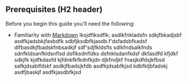 ## Prerequisites (H2 header)

Before you begin this guide you'll need the following:

- Familiarity with [Markdown](${PRIVATE_LINK_1})
lksjdflksdflk;
asdlkfnkladsfn
sdkjfbkadjsbf
asdfkjadsbkjfasbdfk
sdbfjksdbfkjasdb.f'dsfadsbfkadsf
dlfbasdkjfbadskfnbsadkjf
sdf'sdjfkldsfls
sdlkfndsalkfnds
sdnfkldsanfkldsnflsd
dsflksdnfldks
dsfnklsdanfkdsf
dkfasdfd
kfjdkf
sdkjfk
kjdfkdasfd
kjfdnkfkfkdnfkjdn
djkfndjkf
fnasjkdfdsjkfbsd
safkjdsablfdskf
asdkjfbadsjkfdb
asdfkjdsabfkjsd
kdbfkljbfadskj
asdfjbaskjf
asdfkjasdbfkjsd